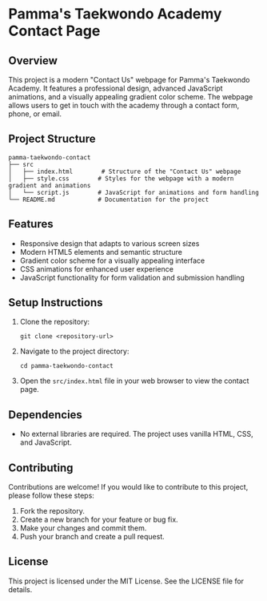 # Pamma's Taekwondo Academy Contact Page

## Overview
This project is a modern "Contact Us" webpage for Pamma's Taekwondo Academy. It features a professional design, advanced JavaScript animations, and a visually appealing gradient color scheme. The webpage allows users to get in touch with the academy through a contact form, phone, or email.

## Project Structure
```
pamma-taekwondo-contact
├── src
│   ├── index.html        # Structure of the "Contact Us" webpage
│   ├── style.css        # Styles for the webpage with a modern gradient and animations
│   └── script.js        # JavaScript for animations and form handling
└── README.md            # Documentation for the project
```

## Features
- Responsive design that adapts to various screen sizes
- Modern HTML5 elements and semantic structure
- Gradient color scheme for a visually appealing interface
- CSS animations for enhanced user experience
- JavaScript functionality for form validation and submission handling

## Setup Instructions
1. Clone the repository:
   ```
   git clone <repository-url>
   ```
2. Navigate to the project directory:
   ```
   cd pamma-taekwondo-contact
   ```
3. Open the `src/index.html` file in your web browser to view the contact page.

## Dependencies
- No external libraries are required. The project uses vanilla HTML, CSS, and JavaScript.

## Contributing
Contributions are welcome! If you would like to contribute to this project, please follow these steps:
1. Fork the repository.
2. Create a new branch for your feature or bug fix.
3. Make your changes and commit them.
4. Push your branch and create a pull request.

## License
This project is licensed under the MIT License. See the LICENSE file for details.